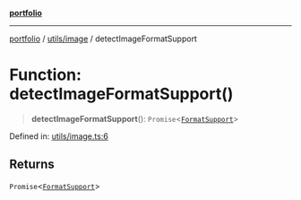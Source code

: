 [**portfolio**](../../../README.md)

***

[portfolio](../../../modules.md) / [utils/image](../README.md) / detectImageFormatSupport

# Function: detectImageFormatSupport()

> **detectImageFormatSupport**(): `Promise`\<[`FormatSupport`](../interfaces/FormatSupport.md)\>

Defined in: [utils/image.ts:6](https://github.com/tnorlund/Portfolio/blob/a6d6b95434da5ca44e91e483ad0461078fe210c1/portfolio/utils/image.ts#L6)

## Returns

`Promise`\<[`FormatSupport`](../interfaces/FormatSupport.md)\>
